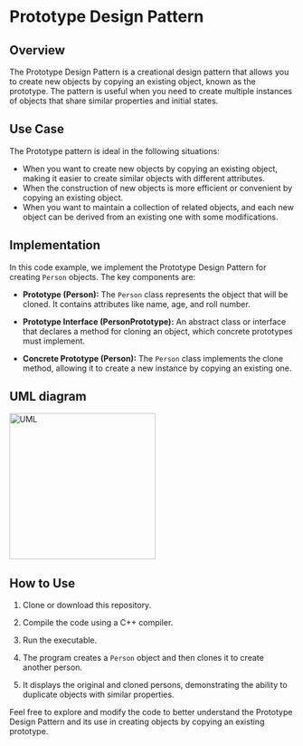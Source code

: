 # Prototype Design Pattern

## Overview

The Prototype Design Pattern is a creational design pattern that allows you to create new objects by copying an existing object, known as the prototype. The pattern is useful when you need to create multiple instances of objects that share similar properties and initial states.

## Use Case

The Prototype pattern is ideal in the following situations:

- When you want to create new objects by copying an existing object, making it easier to create similar objects with different attributes.
- When the construction of new objects is more efficient or convenient by copying an existing object.
- When you want to maintain a collection of related objects, and each new object can be derived from an existing one with some modifications.

## Implementation

In this code example, we implement the Prototype Design Pattern for creating `Person` objects. The key components are:

- **Prototype (Person):** The `Person` class represents the object that will be cloned. It contains attributes like name, age, and roll number.

- **Prototype Interface (PersonPrototype):** An abstract class or interface that declares a method for cloning an object, which concrete prototypes must implement.

- **Concrete Prototype (Person):** The `Person` class implements the clone method, allowing it to create a new instance by copying an existing one.

## UML diagram
<img width="258" alt="UML" src="https://github.com/rohithooda10/Design-Patterns/assets/109358642/d8c2df96-07a7-4ae5-8838-9d74320392ea">

## How to Use

1. Clone or download this repository.

2. Compile the code using a C++ compiler.

3. Run the executable.

4. The program creates a `Person` object and then clones it to create another person.

5. It displays the original and cloned persons, demonstrating the ability to duplicate objects with similar properties.

Feel free to explore and modify the code to better understand the Prototype Design Pattern and its use in creating objects by copying an existing prototype.

